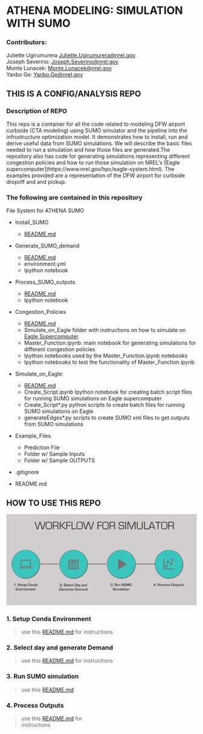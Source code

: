 # ATHENA MODELING: SIMULATION WITH SUMO
### Contributors:
Juliette Ugirumurera <Juliette.Ugirumurera@nrel.gov>.
<br>
 Joseph Severino: <Joseph.Severino@nrel.gov>
<br>
Monte Lunacek: <Monte.Lunacek@nrel.gov>
<br>
Yanbo Ge: <Yanbo.Ge@nrel.gov>

## THIS IS A CONFIG/ANALYSIS REPO
### Description of REPO
<p>This repo is a container for all the code related to modeling DFW airport curbside (CTA modeling) using SUMO simulator and the pipeline into the infrustructure optimization model. It demonstrates how to install, run and derive useful data from SUMO simulations. We will describe the basic files needed to run a simulation and how those files are generated.The repository also has code for generating simulations representing different congestion policies and how to run those simulation on NREL's [Eagle supercomputer](https://www.nrel.gov/hpc/eagle-system.html). The examples provided are a representation of the DFW airport for curbside dropoff and and pickup.</p>

### The following are contained in this repository

File System for ATHENA SUMO


- Install_SUMO
     * [README.md](https://github.com/NREL/ATHENA-siem-sumo/tree/master/Install_SUMO)
- Generate_SUMO_demand
     * [README.md](https://github.com/NREL/ATHENA-siem-sumo/tree/master/Generate_SUMO_demand)
     * environment.yml
     * Ipython notebook
- Process_SUMO_outputs
     * [README.md](https://github.com/NREL/ATHENA-siem-sumo/tree/master/Process_SUMO_output)
     * Ipython notebook

- Congestion_Policies
     * [README.md](https://github.com/NREL/ATHENA-sumo/tree/master/Congestion_Policies)
     * Simulate_on_Eagle folder with instructions on how to simulate on [Eagle Supercomputer](https://www.nrel.gov/hpc/eagle-system.html).
     * Master_Function.ipynb: main notebook for generating simulations for different congestion policies
     * Ipython notebooks used by the Master_Function.ipynb notebooks
     * Ipython notebooks to test the functionality of Master_Function.ipynb
- Simulate_on_Eagle:
     * [README.md](https://github.com/NREL/ATHENA-sumo/tree/master/Congestion_Policies)
     * Create_Script.ipynb Ipython notebook for creating batch script files for running SUMO simulations on Eagle supercomputer
     * Create_Script*.py python scripts to create batch files for running SUMO simulations on Eagle
     * generateEdges*.py scripts to create SUMO xml files to get outputs from SUMO simulations
- Example_Files
     * Prediction File
     * Folder w/ Sample Inputs
     * Folder w/ Sample OUTPUTS
-	.gitignore
-	README.md

## HOW TO USE THIS REPO

![WorkFlow!](Athena_Workflow.png "How to use this repo")


### 1. Setup Conda Environment
> use this [README.md](https://github.com/NREL/ATHENA-siem-sumo/tree/master/Generate_SUMO_demand)  for instructions

### 2. Select day and generate Demand
> use  this [README.md](https://github.com/NREL/ATHENA-siem-sumo/tree/master/Generate_SUMO_demand) for
instructions
### 3. Run SUMO simulation
> use this [README.md](https://github.com/NREL/ATHENA-siem-sumo/tree/master/Process_SUMO_output)
### 4. Process Outputs
> use  this [README.md](https://github.com/NREL/ATHENA-siem-sumo/tree/master/Process_SUMO_output) for  
instructions
